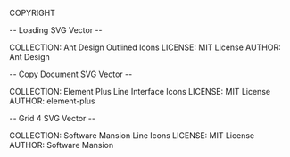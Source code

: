 COPYRIGHT

-- Loading SVG Vector --

COLLECTION: Ant Design Outlined Icons
LICENSE: MIT License
AUTHOR: Ant Design

-- Copy Document SVG Vector --

COLLECTION: Element Plus Line Interface Icons
LICENSE: MIT License
AUTHOR: element-plus

-- Grid 4 SVG Vector --

COLLECTION: Software Mansion Line Icons
LICENSE: MIT License
AUTHOR: Software Mansion
